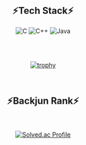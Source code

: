 <div align = "center">

## ⚡Tech Stack⚡
  
![C](https://img.shields.io/badge/C-A8B9CC.svg?&style=for-the-badge&logo=C&logoColor=black)
![C++](https://img.shields.io/badge/C++-00599C.svg?&style=for-the-badge&logo=Cplusplus&logoColor=white)
![Java](https://img.shields.io/badge/Java-007396.svg?&style=for-the-badge&logo=Java&logoColor=white)
  
<br/><br/>
  
[![trophy](https://github-profile-trophy.vercel.app/?username=Go-YM)](https://github.com/ryo-ma/github-profile-trophy)
  
</div>

<br/>

<div align = "center">

## ⚡Backjun Rank⚡
  
<br/>
  
[![Solved.ac Profile](http://mazassumnida.wtf/api/v2/generate_badge?boj=dudalsrkwhr4)](https://solved.ac/dudalsrkwhr4)
  
<br/>
  
</div>
